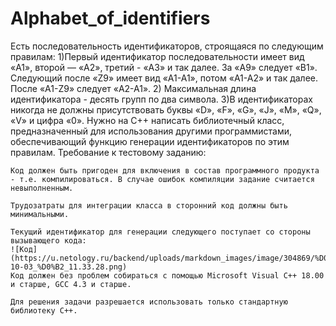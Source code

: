 # Alphabet_of_identifiers

Есть последовательность идентификаторов, строящаяся по следующим правилам:
  1)Первый идентификатор последовательности имеет вид «A1», второй — «A2», третий - «A3» и так далее. За «A9» следует «B1». Следующий после «Z9» имеет вид «A1-A1», потом «A1-A2» и так далее. После «A1-Z9» следует «A2-A1».
  2) Максимальная длина идентификатора - десять групп по два символа.
  3)В идентификаторах никогда не должны присутствовать буквы «D», «F», «G», «J», «M», «Q», «V» и цифра «0».
  Нужно на C++ написать библиотечный класс, предназначенный для использования другими программистами, обеспечивающий функцию генерации идентификаторов по этим правилам.
Требование к тестовому заданию:

    Код должен быть пригоден для включения в состав программного продукта - т.е. компилироваться. В случае ошибок компиляции задание считается невыполненным.

    Трудозатраты для интеграции класса в сторонний код должны быть минимальными.

    Текущий идентификатор для генерации следующего поступает со стороны вызывающего кода:
    ![Код](https://u.netology.ru/backend/uploads/markdown_images/image/304869/%D0%A1%D0%BD%D0%B8%D0%BC%D0%BE%D0%BA_%D1%8D%D0%BA%D1%80%D0%B0%D0%BD%D0%B0_2024-10-03_%D0%B2_11.33.28.png)
    Код должен без проблем собираться с помощью Microsoft Visual C++ 18.00 и старше, GCC 4.3 и старше.

    Для решения задачи разрешается использовать только стандартную библиотеку С++.
